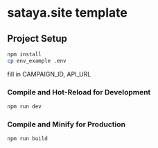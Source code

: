 # sataya.site template

## Project Setup

```sh
npm install
cp env_example .env
```

fill in CAMPAIGN_ID, API_URL 

### Compile and Hot-Reload for Development

```sh
npm run dev
```

### Compile and Minify for Production

```sh
npm run build
```
